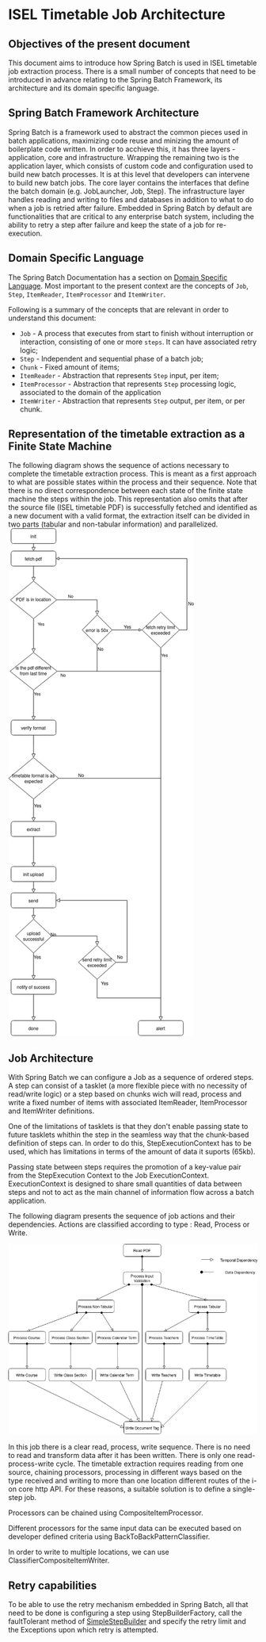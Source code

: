 # ISEL Timetable Job Architecture

## Objectives of the present document

This document aims to introduce how Spring Batch is used in ISEL timetable job extraction process.
There is a small number of concepts that need to be introduced in advance relating to the Spring Batch Framework, its architecture and its domain specific language.

## Spring Batch Framework Architecture

Spring Batch is a framework used to abstract the common pieces used in batch applications, maximizing code reuse and minizing the amount of boilerplate code written.
In order to acchieve this, it has three layers - application, core and infrastructure. Wrapping the remaining two is the application layer, which consists of custom code and configuration used to build new batch processes. It is at this level that developers can intervene to build new batch jobs.
The core layer contains the interfaces that define the batch domain (e.g. JobLauncher, Job, Step). The infrastructure layer handles reading and writing to files and databases in addition to what to do when a job is retried after failure.
Embedded in Spring Batch by default are functionalities that are critical to any enterprise batch system, including the ability to retry a step after failure and keep the state of a job for re-execution.

## Domain Specific Language

The Spring Batch Documentation has a section on [Domain Specific Language](https://docs.spring.io/spring-batch/docs/current-SNAPSHOT/reference/html/domain.html). Most important to the present context are the concepts of `Job`, `Step`, `ItemReader`, `ItemProcessor` and `ItemWriter`.

Following is a summary of the concepts that are relevant in order to understand this document:

* `Job` - A process that executes from start to finish without interruption or interaction, consisting of one or more `steps`. It can have associated retry logic;
* `Step` - Independent and sequential phase of a batch job;
* `Chunk` - Fixed amount of items;
* `ItemReader` - Abstraction that represents `Step` input, per item;
* `ItemProcessor` - Abstraction that represents `Step` processing logic, associated to the domain of the application
* `ItemWriter` - Abstraction that represents `Step` output, per item, or per chunk.


## Representation of the timetable extraction as a Finite State Machine
The following diagram shows the sequence of actions necessary to complete the timetable extraction process. This is meant as a first approach to what are possible states within the process and their sequence. Note that there is no direct correspondence between each state of the finite state machine the steps within the job. This representation also omits that after the source file (ISEL timetable PDF) is successfully fetched and identified as a new document with a valid format, the extraction itself can be divided in two parts (tabular and non-tabular information) and parallelized.
![timetable-extraction-flow](isel-timetable-extraction-flow.png)

## Job Architecture
With Spring Batch we can configure a Job as a sequence of ordered steps. A step can consist of a tasklet (a more flexible piece with no necessity of read/write logic) or a step based on chunks wich will read, process and write a fixed number of items with associated ItemReader, ItemProcessor and ItemWriter definitions.

One of the limitations of tasklets is that they don't enable passing state to future tasklets whithin the step in the seamless way that the chunk-based definition of steps can. In order to do this, StepExecutionContext has to be used, which has limitations in terms of the amount of data it suports (65kb).

Passing state between steps requires the promotion of a key-value pair from the StepExecution Context to the Job ExecutionContext. ExecutionContext is designed to share small quantities of data between steps and not to act as the main channel of information flow across a batch application.

The following diagram presents the sequence of job actions and their dependencies. Actions are classified according to type : Read, Process or Write.

![dependence](isel-timetable-extraction-action-dependencies.png)

In this job there is a clear read, process, write sequence. There is no need to read and transform data after it has been written. There is only one read-process-write cycle. The timetable extraction requires reading from one source, chaining processors, processing in different ways based on the type received and writing to more than one location different routes of the i-on core http API. For these reasons, a suitable solution is to define a single-step job.

Processors can be chained using CompositeItemProcessor.

Different processors for the same input data can be executed based on developer defined criteria using BackToBackPatternClassifier.

In order to write to multiple locations, we can use ClassifierCompositeItemWriter.

## Retry capabilities
To be able to use the retry mechanism embedded in Spring Batch, all that need to be done is configuring a step using StepBuilderFactory, call the faultTolerant method of [SimpleStepBuilder](https://docs.spring.io/spring-batch/docs/current/api/org/springframework/batch/core/step/builder/SimpleStepBuilder.html) and specify the retry limit and the Exceptions upon which retry is attempted.